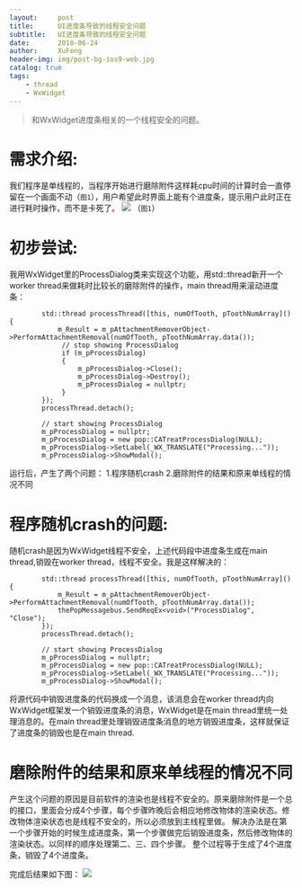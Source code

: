 ```yaml
---
layout:     post
title:      UI进度条导致的线程安全问题
subtitle:   UI进度条导致的线程安全问题
date:       2018-06-24
author:     XuFeng
header-img: img/post-bg-ios9-web.jpg
catalog: true
tags:
    - thread
	- WxWidget
---
```


>和WxWidget进度条相关的一个线程安全的问题。

# 需求介绍:
我们程序是单线程的，当程序开始进行磨除附件这样耗cpu时间的计算时会一直停留在一个画面不动（`图1`），用户希望此时界面上能有个进度条，提示用户此时正在进行耗时操作，而不是卡死了。
![](http://pajs0sgzt.bkt.clouddn.com/%E5%BF%99%E7%A2%8C.png)
（`图1`）

# 初步尝试:
我用WxWidget里的ProcessDialog类来实现这个功能，用std::thread新开一个worker thread来做耗时比较长的磨除附件的操作，main thread用来滚动进度条：
```objc
		std::thread processThread([this, numOfTooth, pToothNumArray](){
			m_Result = m_pAttachmentRemoverObject->PerformAttachmentRemoval(numOfTooth, pToothNumArray.data());
			 // stop showing ProcessDialog
			 if (m_pProcessDialog)
			 {
				 m_pProcessDialog->Close();
				 m_pProcessDialog->Destroy();
				 m_pProcessDialog = nullptr;
			 }
		});
		processThread.detach();

		// start showing ProcessDialog
		m_pProcessDialog = nullptr;
		m_pProcessDialog = new pop::CATreatProcessDialog(NULL);
		m_pProcessDialog->SetLabel(_WX_TRANSLATE("Processing..."));
		m_pProcessDialog->ShowModal();
```

运行后，产生了两个问题：
1.程序随机crash
2.磨除附件的结果和原来单线程的情况不同

# 程序随机crash的问题:
随机crash是因为WxWidget线程不安全，上述代码段中进度条生成在main thread,销毁在worker thread，线程不安全。我是这样解决的：
```objc
		std::thread processThread([this, numOfTooth, pToothNumArray](){
			m_Result = m_pAttachmentRemoverObject->PerformAttachmentRemoval(numOfTooth, pToothNumArray.data());
			thePopMessagebus.SendReqEx<void>("ProcessDialog", "Close");
		});
		processThread.detach();

		// start showing ProcessDialog
		m_pProcessDialog = nullptr;
		m_pProcessDialog = new pop::CATreatProcessDialog(NULL);
		m_pProcessDialog->SetLabel(_WX_TRANSLATE("Processing..."));
		m_pProcessDialog->ShowModal();
```
将源代码中销毁进度条的代码换成一个消息，该消息会在worker thread内向WxWidget框架发一个销毁进度条的消息，WxWidget是在main thread里统一处理消息的。在main thread里处理销毁进度条消息的地方销毁进度条，这样就保证了进度条的销毁也是在main thread.

# 磨除附件的结果和原来单线程的情况不同
产生这个问题的原因是目前软件的渲染也是线程不安全的。原来磨除附件是一个总的接口，里面会分成4个步骤，每个步骤昨晚后会相应地修改物体的渲染状态。修改物体渲染状态也是线程不安全的，所以必须放到主线程里做。
解决办法是在第一个步骤开始的时候生成进度条，第一个步骤做完后销毁进度条，然后修改物体的渲染状态。以同样的顺序处理第二、三、四个步骤。
整个过程等于生成了4个进度条，销毁了4个进度条。

完成后结果如下图：
![](http://pajs0sgzt.bkt.clouddn.com/%E5%AE%8C%E6%88%90%E5%90%8E.png)


